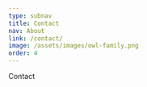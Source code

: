 ```yaml
---
type: subnav
title: Contact
nav: About
link: /contact/
image: /assets/images/owl-family.png
order: 4
---
```

Contact
